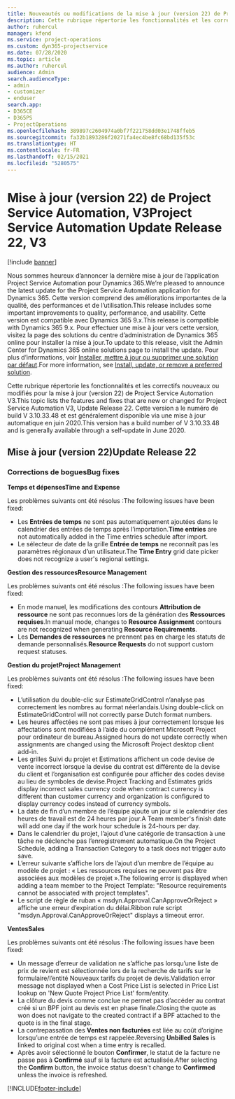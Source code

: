 ```yaml
---
title: Nouveautés ou modifications de la mise à jour (version 22) de Project Service Automation (correctif logiciel), V3
description: Cette rubrique répertorie les fonctionnalités et les correctifs disponibles pour la mise à jour (version 22) de Project Service Automation, V3.
author: ruhercul
manager: kfend
ms.service: project-operations
ms.custom: dyn365-projectservice
ms.date: 07/28/2020
ms.topic: article
ms.author: ruhercul
audience: Admin
search.audienceType:
- admin
- customizer
- enduser
search.app:
- D365CE
- D365PS
- ProjectOperations
ms.openlocfilehash: 389897c2604974a0bf7f221758dd03e1748ffeb5
ms.sourcegitcommit: fa32b1893286f20271fa4ec4be8fc68bd135f53c
ms.translationtype: HT
ms.contentlocale: fr-FR
ms.lasthandoff: 02/15/2021
ms.locfileid: "5280575"
---
```

# <a name="project-service-automation-update-release-22-v3"></a><span data-ttu-id="7fe31-103">Mise à jour (version 22) de Project Service Automation, V3</span><span class="sxs-lookup"><span data-stu-id="7fe31-103">Project Service Automation Update Release 22, V3</span></span>

[!include [banner](../includes/psa-now-project-operations.md)]

<span data-ttu-id="7fe31-104">Nous sommes heureux d’annoncer la dernière mise à jour de l’application Project Service Automation pour Dynamics 365.</span><span class="sxs-lookup"><span data-stu-id="7fe31-104">We’re pleased to announce the latest update for the Project Service Automation application for Dynamics 365.</span></span> <span data-ttu-id="7fe31-105">Cette version comprend des améliorations importantes de la qualité, des performances et de l’utilisation.</span><span class="sxs-lookup"><span data-stu-id="7fe31-105">This release includes some important improvements to quality, performance, and usability.</span></span> <span data-ttu-id="7fe31-106">Cette version est compatible avec Dynamics 365 9.x.</span><span class="sxs-lookup"><span data-stu-id="7fe31-106">This release is compatible with Dynamics 365 9.x.</span></span> <span data-ttu-id="7fe31-107">Pour effectuer une mise à jour vers cette version, visitez la page des solutions du centre d’administration de Dynamics 365 online pour installer la mise à jour.</span><span class="sxs-lookup"><span data-stu-id="7fe31-107">To update to this release, visit the Admin Center for Dynamics 365 online solutions page to install the update.</span></span> <span data-ttu-id="7fe31-108">Pour plus d’informations, voir [Installer, mettre à jour ou supprimer une solution par défaut](https://docs.microsoft.com/power-platform/admin/install-remove-preferred-solution).</span><span class="sxs-lookup"><span data-stu-id="7fe31-108">For more information, see [Install, update, or remove a preferred solution](https://docs.microsoft.com/power-platform/admin/install-remove-preferred-solution).</span></span>

<span data-ttu-id="7fe31-109">Cette rubrique répertorie les fonctionnalités et les correctifs nouveaux ou modifiés pour la mise à jour (version 22) de Project Service Automation V3.</span><span class="sxs-lookup"><span data-stu-id="7fe31-109">This topic lists the features and fixes that are new or changed for Project Service Automation V3, Update Release 22.</span></span> <span data-ttu-id="7fe31-110">Cette version a le numéro de build V 3.10.33.48 et est généralement disponible via une mise à jour automatique en juin 2020.</span><span class="sxs-lookup"><span data-stu-id="7fe31-110">This version has a build number of V 3.10.33.48 and is generally available through a self-update in June 2020.</span></span>

## <a name="update-release-22"></a><span data-ttu-id="7fe31-111">Mise à jour (version 22)</span><span class="sxs-lookup"><span data-stu-id="7fe31-111">Update Release 22</span></span>

### <a name="bug-fixes"></a><span data-ttu-id="7fe31-112">Corrections de bogues</span><span class="sxs-lookup"><span data-stu-id="7fe31-112">Bug fixes</span></span>



<span data-ttu-id="7fe31-113">**Temps et dépenses**</span><span class="sxs-lookup"><span data-stu-id="7fe31-113">**Time and Expense**</span></span>

<span data-ttu-id="7fe31-114">Les problèmes suivants ont été résolus :</span><span class="sxs-lookup"><span data-stu-id="7fe31-114">The following issues have been fixed:</span></span>

- <span data-ttu-id="7fe31-115">Les **Entrées de temps** ne sont pas automatiquement ajoutées dans le calendrier des entrées de temps après l’importation.</span><span class="sxs-lookup"><span data-stu-id="7fe31-115">**Time entries** are not automatically added in the Time entries schedule after import.</span></span>
- <span data-ttu-id="7fe31-116">Le sélecteur de date de la grille **Entrée de temps** ne reconnaît pas les paramètres régionaux d’un utilisateur.</span><span class="sxs-lookup"><span data-stu-id="7fe31-116">The **Time Entry** grid date picker does not recognize a user's regional settings.</span></span>

<span data-ttu-id="7fe31-117">**Gestion des ressources**</span><span class="sxs-lookup"><span data-stu-id="7fe31-117">**Resource Management**</span></span>

<span data-ttu-id="7fe31-118">Les problèmes suivants ont été résolus :</span><span class="sxs-lookup"><span data-stu-id="7fe31-118">The following issues have been fixed:</span></span>

- <span data-ttu-id="7fe31-119">En mode manuel, les modifications des contours **Attribution de ressource** ne sont pas reconnues lors de la génération des **Ressources requises**.</span><span class="sxs-lookup"><span data-stu-id="7fe31-119">In manual mode, changes to **Resource Assignment** contours are not recognized when generating **Resource Requirements**.</span></span>
- <span data-ttu-id="7fe31-120">Les **Demandes de ressources** ne prennent pas en charge les statuts de demande personnalisés.</span><span class="sxs-lookup"><span data-stu-id="7fe31-120">**Resource Requests** do not support custom request statuses.</span></span>

<span data-ttu-id="7fe31-121">**Gestion du projet**</span><span class="sxs-lookup"><span data-stu-id="7fe31-121">**Project Management**</span></span>

<span data-ttu-id="7fe31-122">Les problèmes suivants ont été résolus :</span><span class="sxs-lookup"><span data-stu-id="7fe31-122">The following issues have been fixed:</span></span>

- <span data-ttu-id="7fe31-123">L’utilisation du double-clic sur EstimateGridControl n’analyse pas correctement les nombres au format néerlandais.</span><span class="sxs-lookup"><span data-stu-id="7fe31-123">Using double-click on EstimateGridControl will not correctly parse Dutch format numbers.</span></span>
- <span data-ttu-id="7fe31-124">Les heures affectées ne sont pas mises à jour correctement lorsque les affectations sont modifiées à l’aide du complément Microsoft Project pour ordinateur de bureau.</span><span class="sxs-lookup"><span data-stu-id="7fe31-124">Assigned hours do not update correctly when assignments are changed using the Microsoft Project desktop client add-in.</span></span>
- <span data-ttu-id="7fe31-125">Les grilles Suivi du projet et Estimations affichent un code devise de vente incorrect lorsque la devise du contrat est différente de la devise du client et l’organisation est configurée pour afficher des codes devise au lieu de symboles de devise.</span><span class="sxs-lookup"><span data-stu-id="7fe31-125">Project Tracking and Estimates grids display incorrect sales currency code when contract currency is different than customer currency and organization is configured to display currency codes instead of currency symbols.</span></span>
- <span data-ttu-id="7fe31-126">La date de fin d’un membre de l’équipe ajoute un jour si le calendrier des heures de travail est de 24 heures par jour.</span><span class="sxs-lookup"><span data-stu-id="7fe31-126">A Team member's finish date will add one day if the work hour schedule is 24-hours per day.</span></span>
- <span data-ttu-id="7fe31-127">Dans le calendrier du projet, l’ajout d’une catégorie de transaction à une tâche ne déclenche pas l’enregistrement automatique.</span><span class="sxs-lookup"><span data-stu-id="7fe31-127">On the Project Schedule, adding a Transaction Category to a task does not trigger auto save.</span></span>
- <span data-ttu-id="7fe31-128">L’erreur suivante s’affiche lors de l’ajout d’un membre de l’équipe au modèle de projet : « Les ressources requises ne peuvent pas être associées aux modèles de projet ».</span><span class="sxs-lookup"><span data-stu-id="7fe31-128">The following error is displayed when adding a team member to the Project Template: "Resource requirements cannot be associated with project templates".</span></span> 
- <span data-ttu-id="7fe31-129">Le script de règle de ruban « msdyn.Approval.CanApproveOrReject » affiche une erreur d’expiration du délai.</span><span class="sxs-lookup"><span data-stu-id="7fe31-129">Ribbon rule script "msdyn.Approval.CanApproveOrReject" displays a timeout error.</span></span>

<span data-ttu-id="7fe31-130">**Ventes**</span><span class="sxs-lookup"><span data-stu-id="7fe31-130">**Sales**</span></span>

<span data-ttu-id="7fe31-131">Les problèmes suivants ont été résolus :</span><span class="sxs-lookup"><span data-stu-id="7fe31-131">The following issues have been fixed:</span></span>

- <span data-ttu-id="7fe31-132">Un message d’erreur de validation ne s’affiche pas lorsqu’une liste de prix de revient est sélectionnée lors de la recherche de tarifs sur le formulaire/l’entité Nouveaux tarifs du projet de devis.</span><span class="sxs-lookup"><span data-stu-id="7fe31-132">Validation error message not displayed when a Cost Price List is selected in Price List lookup on 'New Quote Project Price List' form/entity.</span></span>
- <span data-ttu-id="7fe31-133">La clôture du devis comme conclue ne permet pas d’accéder au contrat créé si un BPF joint au devis est en phase finale.</span><span class="sxs-lookup"><span data-stu-id="7fe31-133">Closing the quote as won does not navigate to the created contract if a BPF attached to the quote is in the final stage.</span></span>
- <span data-ttu-id="7fe31-134">La contrepassation des **Ventes non facturées** est liée au coût d’origine lorsqu’une entrée de temps est rappelée.</span><span class="sxs-lookup"><span data-stu-id="7fe31-134">Reversing **Unbilled Sales** is linked to original cost when a time entry is recalled.</span></span>
- <span data-ttu-id="7fe31-135">Après avoir sélectionné le bouton **Confirmer**, le statut de la facture ne passe pas à **Confirmé** sauf si la facture est actualisée.</span><span class="sxs-lookup"><span data-stu-id="7fe31-135">After selecting the **Confirm** button, the invoice status doesn't change to **Confirmed** unless the invoice is refreshed.</span></span>


[!INCLUDE[footer-include](../includes/footer-banner.md)]